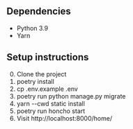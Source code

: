 ## Dependencies

* Python 3.9
* Yarn


## Setup instructions

0. Clone the project
1. poetry install
2. cp .env.example .env
3. poetry run python manage.py migrate
4. yarn --cwd static install
5. poetry run honcho start
6. Visit http://localhost:8000/home/
